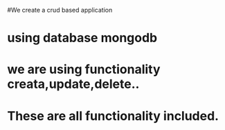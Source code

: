 #We create a crud based application 
# using database mongodb
# we are using functionality creata,update,delete..
# These are all functionality included.
